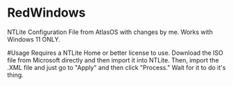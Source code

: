 # RedWindows
NTLite Configuration File from AtlasOS with changes by me. Works with Windows 11 ONLY. 


#Usage 
Requires a NTLite Home or better license to use. Download the ISO file from Microsoft directly and then import it into NTLite. 
Then, import the .XML file and just go to "Apply" and then click "Process." Wait for it to do it's thing. 
